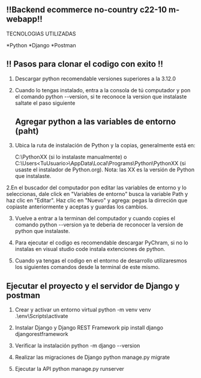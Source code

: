 ## !!Backend ecommerce no-country c22-10 m-webapp!!

TECNOLOGIAS UTILIZADAS 

*Python
*Django
*Postman 

## !! Pasos para clonar el codigo con exito !!
1. Descargar python recomendable versiones superiores a la 3.12.0

2. Cuando lo tengas instalado, entra a la consola de tú computador y pon el comando python --version,
   si te reconoce la version que instalaste saltate el paso siguiente

    ## Agregar python a las variables de entorno (paht)

1. Ubica la ruta de instalación de Python y la copias, generalmente está en:

   C:\PythonXX (si lo instalaste manualmente) o
   C:\Users\<TuUsuario>\AppData\Local\Programs\Python\PythonXX (si usaste el instalador de Python.org).
   Nota: las XX es la versión de Python que instalaste.

2.En el buscador del computador pon editar las variables de entorno y lo seleccionas, dale click en "Variables de entorno" 
busca la variable Path y haz clic en "Editar".
Haz clic en "Nuevo" y agrega:
pegas la dirreción que copiaste anteriormente y aceptas y guardas los cambios.

3. Vuelve a entrar a la terminan del computador y cuando copies el comando python --version ya te deberia de reconocer la version de python que instalaste.

4. Para ejecutar el codigo es recomendable descargar PyChram, si no lo instalas en visual studio code instala extenciones de python.

5. Cuando ya tengas el codigo en el entorno de desarrollo utilizaresmos los siguientes comandos desde la terminal de este mismo.

## Ejecutar el proyecto y el servidor de Django y postman

1. Crear y activar un entorno virtual
python -m venv venv
.\env\Scripts\activate   

2. Instalar Django y Django REST Framework
    pip install django djangorestframework

3. Verificar la instalación
    python -m django --version

4. Realizar las migraciones de Django
    python manage.py migrate

5. Ejecutar la API
    python manage.py runserver



